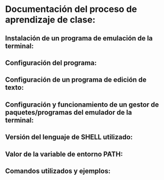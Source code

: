 # Documentación del proceso de aprendizaje de clase: 

## Instalación de un programa de emulación de la terminal:
## Configuración del programa:
## Configuración de un programa de edición de texto:
## Configuración y funcionamiento de un gestor de paquetes/programas del emulador de la terminal: 
## Versión del lenguaje de SHELL utilizado:
## Valor de la variable de entorno PATH:
## Comandos utilizados y ejemplos:
